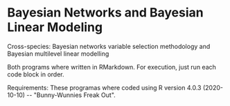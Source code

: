 # Bayesian Networks and Bayesian Linear Modeling
Cross-species: Bayesian networks variable selection methodology and Bayesian multilevel linear modelling 

Both programs where written in RMarkdown. For execution, just run each code block in order.

Requirements:
These programas where coded using R version 4.0.3 (2020-10-10) -- "Bunny-Wunnies Freak Out". 
